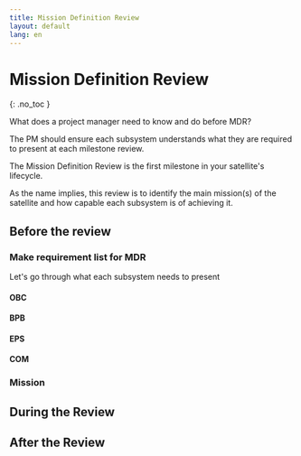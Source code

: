```yaml
---
title: Mission Definition Review
layout: default
lang: en
---
```


# Mission Definition Review 
{: .no_toc }

What does a project manager need to know and do before MDR?

The PM should ensure each subsystem understands what they are required to present at each milestone review.

The Mission Definition Review is the first milestone in your satellite's lifecycle.

As the name implies, this review is to identify the main mission(s) of the satellite and how capable each subsystem is of achieving it.


## Before the review

### Make requirement list for MDR




Let's go through what each subsystem needs to present

#### OBC


#### BPB


#### EPS


#### COM


### Mission



## During the Review


## After the Review



